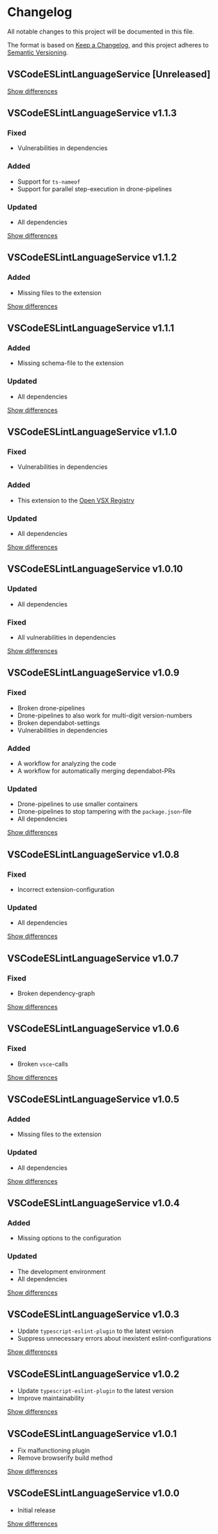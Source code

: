 # Changelog
All notable changes to this project will be documented in this file.

The format is based on [Keep a Changelog](https://keepachangelog.com/en/1.0.0/),
and this project adheres to [Semantic Versioning](https://semver.org/spec/v2.0.0.html).

## VSCodeESLintLanguageService [Unreleased]

[Show differences](https://github.com/manuth/VSCodeESLintLanguageService/compare/v1.1.3...dev)

## VSCodeESLintLanguageService v1.1.3
### Fixed
  - Vulnerabilities in dependencies

### Added
  - Support for `ts-nameof`
  - Support for parallel step-execution in drone-pipelines

### Updated
  - All dependencies

[Show differences](https://github.com/manuth/VSCodeESLintLanguageService/compare/v1.1.2...v1.1.3)

## VSCodeESLintLanguageService v1.1.2
### Added
  - Missing files to the extension

[Show differences](https://github.com/manuth/VSCodeESLintLanguageService/compare/v1.1.1...v1.1.2)

## VSCodeESLintLanguageService v1.1.1
### Added
  - Missing schema-file to the extension

### Updated
  - All dependencies

[Show differences](https://github.com/manuth/VSCodeESLintLanguageService/compare/v1.1.0...v1.1.1)

## VSCodeESLintLanguageService v1.1.0
### Fixed
  - Vulnerabilities in dependencies

### Added
  - This extension to the [Open VSX Registry](https://open-vsx.org/)

### Updated
  - All dependencies

[Show differences](https://github.com/manuth/VSCodeESLintLanguageService/compare/v1.0.10...v1.1.0)

## VSCodeESLintLanguageService v1.0.10
### Updated
  - All dependencies

### Fixed
  - All vulnerabilities in dependencies

[Show differences](https://github.com/manuth/VSCodeESLintLanguageService/compare/v1.0.9...v1.0.10)

## VSCodeESLintLanguageService v1.0.9
### Fixed
  - Broken drone-pipelines
  - Drone-pipelines to also work for multi-digit version-numbers
  - Broken dependabot-settings
  - Vulnerabilities in dependencies

### Added
  - A workflow for analyzing the code
  - A workflow for automatically merging dependabot-PRs

### Updated
  - Drone-pipelines to use smaller containers
  - Drone-pipelines to stop tampering with the `package.json`-file
  - All dependencies

[Show differences](https://github.com/manuth/VSCodeESLintLanguageService/compare/v1.0.8...v1.0.9)

## VSCodeESLintLanguageService v1.0.8
### Fixed
  - Incorrect extension-configuration

### Updated
  - All dependencies

[Show differences](https://github.com/manuth/VSCodeESLintLanguageService/compare/v1.0.7...v1.0.8)

## VSCodeESLintLanguageService v1.0.7
### Fixed
  - Broken dependency-graph

[Show differences](https://github.com/manuth/VSCodeESLintLanguageService/compare/v1.0.6...v1.0.7)

## VSCodeESLintLanguageService v1.0.6
### Fixed
  - Broken `vsce`-calls

[Show differences](https://github.com/manuth/VSCodeESLintLanguageService/compare/v1.0.5...v1.0.6)

## VSCodeESLintLanguageService v1.0.5
### Added
  - Missing files to the extension

### Updated
  - All dependencies

[Show differences](https://github.com/manuth/VSCodeESLintLanguageService/compare/v1.0.4...v1.0.5)

## VSCodeESLintLanguageService v1.0.4
### Added
  - Missing options to the configuration

### Updated
  - The development environment
  - All dependencies

[Show differences](https://github.com/manuth/VSCodeESLintLanguageService/compare/v1.0.3...v1.0.4)

## VSCodeESLintLanguageService v1.0.3
  - Update `typescript-eslint-plugin` to the latest version
  - Suppress unnecessary errors about inexistent eslint-configurations

[Show differences](https://github.com/manuth/VSCodeESLintLanguageService/compare/v1.0.2...v1.0.3)

## VSCodeESLintLanguageService v1.0.2
  - Update `typescript-eslint-plugin` to the latest version
  - Improve maintainability

[Show differences](https://github.com/manuth/VSCodeESLintLanguageService/compare/v1.0.1...v1.0.2)

## VSCodeESLintLanguageService v1.0.1
  - Fix malfunctioning plugin
  - Remove browserify build method

[Show differences](https://github.com/manuth/VSCodeESLintLanguageService/compare/v1.0.0...v1.0.1)

## VSCodeESLintLanguageService v1.0.0
  - Initial release

[Show differences](https://github.com/manuth/VSCodeESLintLanguageService/compare/94e457c5d77cceb550549590c6b0a3c529e1878d...v1.0.0)


